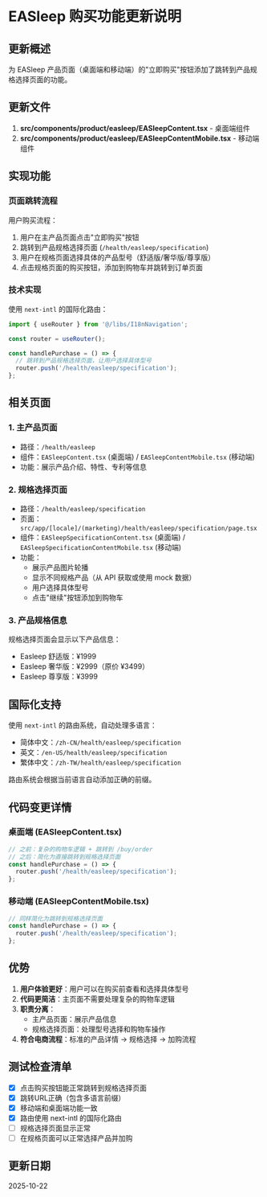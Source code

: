 # EASleep 购买功能更新说明

## 更新概述

为 EASleep 产品页面（桌面端和移动端）的"立即购买"按钮添加了跳转到产品规格选择页面的功能。

## 更新文件

1. **src/components/product/easleep/EASleepContent.tsx** - 桌面端组件
2. **src/components/product/easleep/EASleepContentMobile.tsx** - 移动端组件

## 实现功能

### 页面跳转流程

用户购买流程：
1. 用户在主产品页面点击"立即购买"按钮
2. 跳转到产品规格选择页面 (`/health/easleep/specification`)
3. 用户在规格页面选择具体的产品型号（舒适版/奢华版/尊享版）
4. 点击规格页面的购买按钮，添加到购物车并跳转到订单页面

### 技术实现

使用 `next-intl` 的国际化路由：
```typescript
import { useRouter } from '@/libs/I18nNavigation';

const router = useRouter();

const handlePurchase = () => {
  // 跳转到产品规格选择页面，让用户选择具体型号
  router.push('/health/easleep/specification');
};
```

## 相关页面

### 1. 主产品页面
- 路径：`/health/easleep`
- 组件：`EASleepContent.tsx` (桌面端) / `EASleepContentMobile.tsx` (移动端)
- 功能：展示产品介绍、特性、专利等信息

### 2. 规格选择页面
- 路径：`/health/easleep/specification`
- 页面：`src/app/[locale]/(marketing)/health/easleep/specification/page.tsx`
- 组件：`EASleepSpecificationContent.tsx` (桌面端) / `EASleepSpecificationContentMobile.tsx` (移动端)
- 功能：
  - 展示产品图片轮播
  - 显示不同规格产品（从 API 获取或使用 mock 数据）
  - 用户选择具体型号
  - 点击"继续"按钮添加到购物车

### 3. 产品规格信息
规格选择页面会显示以下产品信息：
- Easleep 舒适版：¥1999
- Easleep 奢华版：¥2999（原价 ¥3499）
- Easleep 尊享版：¥3999

## 国际化支持

使用 `next-intl` 的路由系统，自动处理多语言：
- 简体中文：`/zh-CN/health/easleep/specification`
- 英文：`/en-US/health/easleep/specification`
- 繁体中文：`/zh-TW/health/easleep/specification`

路由系统会根据当前语言自动添加正确的前缀。

## 代码变更详情

### 桌面端 (EASleepContent.tsx)
```typescript
// 之前：复杂的购物车逻辑 + 跳转到 /buy/order
// 之后：简化为直接跳转到规格选择页面
const handlePurchase = () => {
  router.push('/health/easleep/specification');
};
```

### 移动端 (EASleepContentMobile.tsx)
```typescript
// 同样简化为跳转到规格选择页面
const handlePurchase = () => {
  router.push('/health/easleep/specification');
};
```

## 优势

1. **用户体验更好**：用户可以在购买前查看和选择具体型号
2. **代码更简洁**：主页面不需要处理复杂的购物车逻辑
3. **职责分离**：
   - 主产品页面：展示产品信息
   - 规格选择页面：处理型号选择和购物车操作
4. **符合电商流程**：标准的产品详情 → 规格选择 → 加购流程

## 测试检查清单

- [x] 点击购买按钮能正常跳转到规格选择页面
- [x] 跳转URL正确（包含多语言前缀）
- [x] 移动端和桌面端功能一致
- [x] 路由使用 next-intl 的国际化路由
- [ ] 规格选择页面显示正常
- [ ] 在规格页面可以正常选择产品并加购

## 更新日期
2025-10-22
